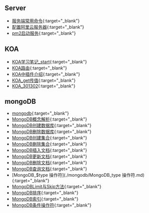## Server

* [服务端常用命令](./服务端常用命令.md){:target="_blank"}
* [配置阿里云服务器](./配置阿里云服务器.md){:target="_blank"}
* [pm2启动服务](./pm2启动服务.md){:target="_blank"}



## KOA

* [KOA学习笔记_start](./KOA/KOA学习笔记_start.md){:target="_blank"}
* [KOA路由](./KOA/KOA路由.md){:target="_blank"}
* [KOA中插件介绍](./KOA/KOA中插件介绍.md){:target="_blank"}
* [KOA_get传值](./KOA/KOA_get传值.md){:target="_blank"}
* [KOA_301302](./KOA/KOA_301302.md){:target="_blank"}



## mongoDB

* [mongodb](./mongodb/mongodb.md){:target="_blank"}
* [MongoDB概念解析](./mongodb/MongoDB概念解析.md){:target="_blank"}
* [MongoDB创建数据库](./mongodb/MongoDB创建数据库.md){:target="_blank"}
* [MongoDB删除数据库](./mongodb/MongoDB删除数据库.md){:target="_blank"}
* [MongoDB创建集合](./mongodb/MongoDB创建集合.md){:target="_blank"}
* [MongoDB删除集合](./mongodb/MongoDB删除集合.md){:target="_blank"}
* [MongoDB插入文档](./mongodb/MongoDB插入文档.md){:target="_blank"}
* [MongoDB更新文档](./mongodb/MongoDB更新文档.md){:target="_blank"}
* [MongoDB删除文档](./mongodb/MongoDB删除文档.md){:target="_blank"}
* [MongoDB查询文档](./mongodb/MongoDB查询文档.md){:target="_blank"}
* [MongoDB_$type 操作符](./mongodb/MongoDB_type 操作符.md){:target="_blank"}
* [MongoDBLimit与Skip方法](./mongodb/MongoDBLimit与Skip方法.md){:target="_blank"}
* [MongoDB排序](./mongodb/MongoDB排序.md){:target="_blank"}
* [MongoDB索引](./mongodb/MongoDB索引.md){:target="_blank"}
* [MongoDB条件操作符](./mongodb/MongoDB条件操作符.md){:target="_blank"}

